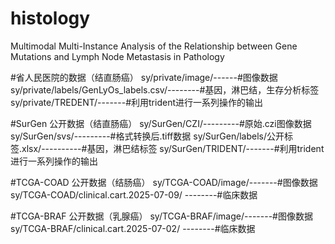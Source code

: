 # histology
Multimodal Multi-Instance Analysis of the Relationship between Gene Mutations and Lymph Node Metastasis in Pathology


#省人民医院的数据（结直肠癌）
sy/private/image/------#图像数据
sy/private/labels/GenLyOs_labels.csv/--------#基因，淋巴结，生存分析标签
sy/private/TREDENT/-------#利用trident进行一系列操作的输出

#SurGen 公开数据（结直肠癌）
sy/SurGen/CZI/---------#原始.czi图像数据
sy/SurGen/svs/---------#格式转换后.tiff数据
sy/SurGen/labels/公开标签.xlsx/----------#基因，淋巴结标签
sy/SurGen/TRIDENT/-------#利用trident进行一系列操作的输出

#TCGA-COAD 公开数据（结肠癌）
sy/TCGA-COAD/image/-------#图像数据
sy/TCGA-COAD/clinical.cart.2025-07-09/ --------#临床数据

#TCGA-BRAF  公开数据（乳腺癌）
sy/TCGA-BRAF/image/-------#图像数据
sy/TCGA-BRAF/clinical.cart.2025-07-02/ --------#临床数据